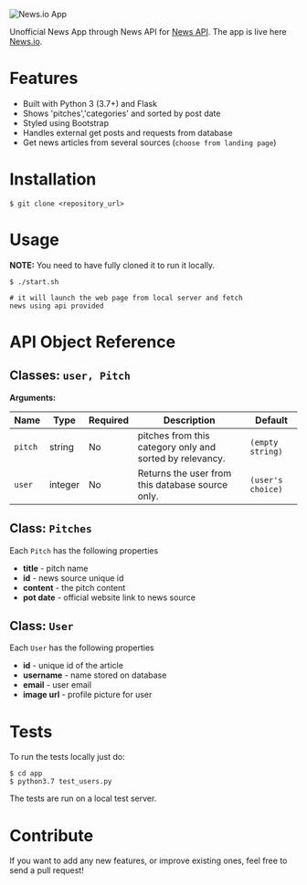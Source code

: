 ![News.io App](https://support.apple.com/library/content/dam/edam/applecare/images/en_US/mac_apps/itunes/iphone7-ipad-use-news-hero.jpg)

Unofficial News App through News API for [News API](https://newsapi.org/).
The app is live here [News.io](https://news-io.herokuapp.com/).


Features
========

- Built with Python 3 (3.7+) and Flask
- Shows 'pitches','categories' and sorted by post date
- Styled using Bootstrap
- Handles external get posts and requests from database
- Get news articles from several sources (`choose from landing page`)


Installation
========

    $ git clone <repository_url>


Usage
========

**NOTE:** You need to have fully cloned it to run it locally.


    $ ./start.sh 

    # it will launch the web page from local server and fetch 
    news using api provided


API Object Reference
========

## Classes: `user, Pitch`


**Arguments:**

| Name | Type | Required | Description | Default |
| ---- | ---- | -------- | ----------- | ------- |
| `pitch` | string | No | pitches from this category only and sorted by relevancy. | `(empty string)`  |
| `user` | integer | No | Returns the user from this database source only. | `(user's choice)` |



## Class: `Pitches`

Each `Pitch` has the following properties

- **title** - pitch name
- **id** - news source unique id
- **content** - the pitch content
- **pot date** - official website link to news source

## Class: `User`

Each `User` has the following properties

- **id** - unique id of the article
- **username** - name stored on database
- **email** - user email
- **image url** - profile picture for user

Tests
========

To run the tests locally just do:

    $ cd app
    $ python3.7 test_users.py


The tests are run on a local test server.

Contribute
========

If you want to add any new features, or improve existing ones, feel free to send a pull request!
